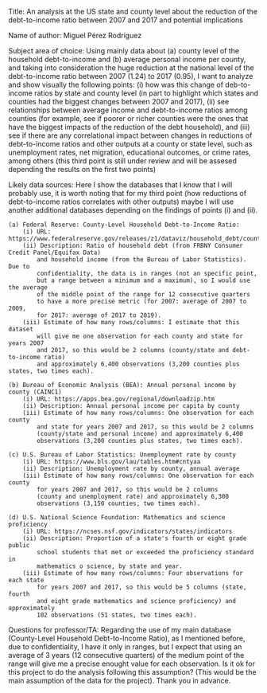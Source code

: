 Title: An analysis at the US state and county level about the reduction of the 
    debt-to-income ratio between 2007 and 2017 and potential implications

Name of author: Miguel Pérez Rodríguez

Subject area of choice: Using mainly data about (a) county level of the
    household debt-to-income and (b) average personal income per county, and
    taking into consideration the huge reduction at the national level of the
    debt-to-income ratio between 2007 (1.24) to 2017 (0.95), I want
    to analyze and show visually the following points: 
        (i) how was this change of deb-to-income ratios by state and county 
            level (in part to highlight which states and counties had the biggest 
            changes between 2007 and 2017), 
        (ii) see relationships between average income and debt-to-income ratios
            among counties (for example, see if poorer or richer counties were the ones 
            that have the biggest impacts of the reduction of the debt household), 
            and 
        (iii) see if there are any correlational impact between changes in
            reductions of debt-to-income ratios and other outputs at a county or
            state level, such as unemployment rates, net migration, educational
            outcomes, or crime rates, among others (this third point is still 
            under review and will be assesed depending the results on the first
            two points)

Likely data sources: Here I show the databases that I know that I will probably use,
    it is worth noting that for my third point (how reductions of debt-to-income 
    ratios correlates with other outputs) maybe I will use another additional 
    databases depending on the findings of points (i) and (ii).

    (a) Federal Reserve: County-Level Household Debt-to-Income Ratio:
        (i) URL: https://www.federalreserve.gov/releases/z1/dataviz/household_debt/county/map/#state:all;year:2024
        (ii) Description: Ratio of household debt (from FRBNY Consumer Credit Panel/Equifax Data)
            and household income (from the Bureau of Labor Statistics). Due to 
            confidentiality, the data is in ranges (not an specific point, 
            but a range between a minimum and a maximum), so I would use the average 
            of the middle point of the range for 12 consecutive quarters
            to have a more precise metric (for 2007: average of 2007 to 2009, 
            for 2017: average of 2017 to 2019).
        (iii) Estimate of how many rows/columns: I estimate that this dataset
            will give me one observation for each county and state for years 2007
            and 2017, so this would be 2 columns (county/state and debt-to-income ratio)
            and approximately 6,400 observations (3,200 counties plus states, two times each).
    
    (b) Bureau of Economic Analysis (BEA): Annual personal income by county (CAINC1)
        (i) URL: https://apps.bea.gov/regional/downloadzip.htm
        (ii) Description: Annual personal income per capita by county
        (iii) Estimate of how many rows/columns: One observation for each county 
            and state for years 2007 and 2017, so this would be 2 columns 
            (county/state and personal income) and approximately 6,400 
            observations (3,200 counties plus states, two times each).
    
    (c) U.S. Bureau of Labor Statistics: Unemployment rate by county
        (i) URL: https://www.bls.gov/lau/tables.htm#cntyaa
        (ii) Description: Unemployment rate by county, annual average
        (iii) Estimate of how many rows/columns: One observation for each county 
            for years 2007 and 2017, so this would be 2 columns 
            (county and unemployment rate) and approximately 6,300 
            observations (3,150 counties, two times each).
    
    (d) U.S. National Science Foundation: Mathematics and science proficiency 
        (i) URL: https://ncses.nsf.gov/indicators/states/indicators
        (ii) Description: Proportion of a state's fourth or eight grade public 
            school students that met or exceeded the proficiency standard in 
            mathematics o science, by state and year.
        (iii) Estimate of how many rows/columns: Four observations for each state
            for years 2007 and 2017, so this would be 5 columns (state, fourth
            and eight grade mathematics and science proficiency) and approximately
            102 observations (51 states, two times each).

Questions for professor/TA: Regarding the use of my main database (County-Level 
    Household Debt-to-Income Ratio), as I mentioned before, due to confidentiality,
    I have it only in ranges, but I expect that using an average of 3 years (12
    consecutive quarters) of the medium point of the range will give me a
    precise enought value for each observation. Is it ok for this project 
    to do the analysis following this assumption? (This would be the main assumption 
    of the data for the project). Thank you in advance.